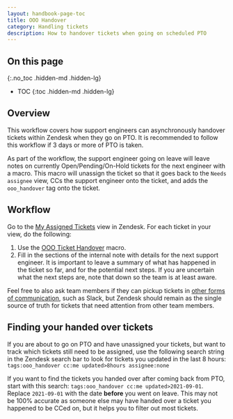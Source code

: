 ```yaml
---
layout: handbook-page-toc
title: OOO Handover
category: Handling tickets
description: How to handover tickets when going on scheduled PTO
---
```


## On this page
{:.no_toc .hidden-md .hidden-lg}

- TOC
{:toc .hidden-md .hidden-lg}

## Overview

This workflow covers how support engineers can asynchronously handover tickets within Zendesk when they go on PTO. It is recommended to follow this workflow if 3 days or more of PTO is taken.

As part of the workflow, the support engineer going on leave will leave notes on currently Open/Pending/On-Hold tickets for the next engineer with a macro. This macro will unassign the ticket so that it goes back to the `Needs assignee` view, CCs the support engineer onto the ticket, and adds the `ooo_handover` tag onto the ticket.

## Workflow

Go to the [My Assigned Tickets](https://gitlab.zendesk.com/agent/filters/360062369834) view in Zendesk. For each ticket in your view, do the following:

1. Use the [OOO Ticket Handover](https://gitlab.com/search?search=360079367860&group_id=2573624&project_id=17008590&scope=&search_code=true&snippets=false&repository_ref=master&nav_source=navbar) macro.
1. Fill in the sections of the internal note with details for the next support engineer. It is important to leave a summary of what has happened in the ticket so far, and for the potential next steps. If you are uncertain what the next steps are, note that down so the team is at least aware.

Feel free to also ask team members if they can pickup tickets in [other forms of communication](https://about.gitlab.com/handbook/communication/#multimodal-communication), such as Slack, but Zendesk should remain as the single source of truth for tickets that need attention from other team members.

## Finding your handed over tickets

If you are about to go on PTO and have unassigned your tickets, but want to track which tickets still need to be assigned, use the following search string in the Zendesk search bar to look for tickets you updated in the last 8 hours: `tags:ooo_handover cc:me updated>8hours assignee:none`

If you want to find the tickets you handed over after coming back from PTO, start with this search: `tags:ooo_handover cc:me updated>2021-09-01`. Replace `2021-09-01` with the date **before** you went on leave. This may not be 100% accurate as someone else may have handed over a ticket you happened to be CCed on, but it helps you to filter out most tickets.
